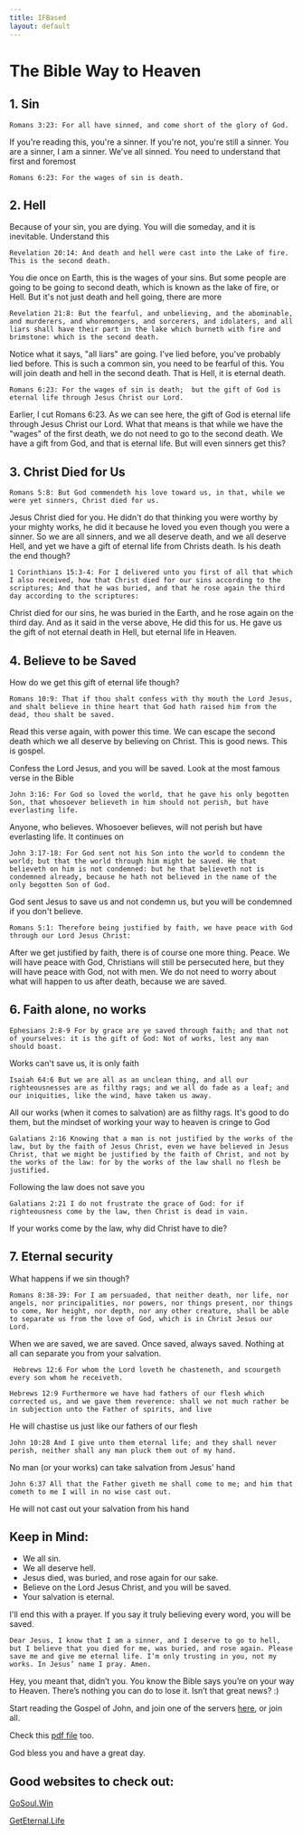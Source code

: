 ```yaml
---
title: IFBased
layout: default
---
```

# The Bible Way to Heaven

## 1. Sin

```Romans 3:23: For all have sinned, and come short of the glory of God.```

If you're reading this, you're a sinner. If you're not, you're still a sinner. You are a sinner, I am a sinner. We've all sinned. You need to understand that first and foremost

```Romans 6:23: For the wages of sin is death.```

## 2. Hell

Because of your sin, you are dying. You will die someday, and it is inevitable. Understand this

```Revelation 20:14: And death and hell were cast into the Lake of fire. This is the second death.```

You die once on Earth, this is the wages of your sins. But some people are going to be going to second death, which is known as the lake of fire, or Hell. But it's not just death and hell going, there are more

```Revelation 21:8: But the fearful, and unbelieving, and the abominable, and murderers, and whoremongers, and sorcerers, and idolaters, and all liars shall have their part in the lake which burneth with fire and brimstone: which is the second death.```

Notice what it says, "all liars" are going. I've lied before, you've probably lied before. This is such a common sin, you need to be fearful of this. You will join death and hell in the second death. That is Hell, it is eternal death.

```Romans 6:23: For the wages of sin is death;  but the gift of God is eternal life through Jesus Christ our Lord.```

Earlier, I cut Romans 6:23. As we can see here, the gift of God is eternal life through Jesus Christ our Lord. What that means is that while we have the "wages" of the first death, we do not need to go to the second death. We have a gift from God, and that is eternal life. But will even sinners get this?

## 3. Christ Died for Us
```Romans 5:8: But God commendeth his love toward us, in that, while we were yet sinners, Christ died for us.```

Jesus Christ died for you. He didn't do that thinking you were worthy by your mighty works, he did it because he loved you even though you were a sinner. So we are all sinners, and we all deserve death, and we all deserve Hell, and yet we have a gift of eternal life from Christs death. Is his death the end though?

```1 Corinthians 15:3-4: For I delivered unto you first of all that which I also received, how that Christ died for our sins according to the scriptures; And that he was buried, and that he rose again the third day according to the scriptures:```

Christ died for our sins, he was buried in the Earth, and he rose again on the third day. And as it said in the verse above, He did this for us. He gave us the gift of not eternal death in Hell, but eternal life in Heaven. 

## 4. Believe to be Saved

How do we get this gift of eternal life though?

```Romans 10:9: That if thou shalt confess with thy mouth the Lord Jesus, and shalt believe in thine heart that God hath raised him from the dead, thou shalt be saved.```

Read this verse again, with power this time. We can escape the second death which we all deserve by believing on Christ. This is good news. This is gospel.

Confess the Lord Jesus, and you will be saved. Look at the most famous verse in the Bible

```John 3:16: For God so loved the world, that he gave his only begotten Son, that whosoever believeth in him should not perish, but have everlasting life.```

Anyone, who believes. Whosoever believes, will not perish but have everlasting life. It continues on

```John 3:17-18: For God sent not his Son into the world to condemn the world; but that the world through him might be saved. He that believeth on him is not condemned: but he that believeth not is condemned already, because he hath not believed in the name of the only begotten Son of God.```

God sent Jesus to save us and not condemn us, but you will be condemned if you don't believe. 

```Romans 5:1: Therefore being justified by faith, we have peace with God through our Lord Jesus Christ:```

After we get justified by faith, there is of course one more thing. Peace. We will have peace with God, Christians will still be persecuted here, but they will have peace with God, not with men. We do not need to worry about what will happen to us after death, because we are saved.

## 6. Faith alone, no works

```Ephesians 2:8-9 For by grace are ye saved through faith; and that not of yourselves: it is the gift of God: Not of works, lest any man should boast.```

Works can't save us, it is only faith

```Isaiah 64:6 But we are all as an unclean thing, and all our righteousnesses are as filthy rags; and we all do fade as a leaf; and our iniquities, like the wind, have taken us away.```

All our works (when it comes to salvation) are as filthy rags. It's good to do them, but the mindset of working your way to heaven is cringe to God

```Galatians 2:16 Knowing that a man is not justified by the works of the law, but by the faith of Jesus Christ, even we have believed in Jesus Christ, that we might be justified by the faith of Christ, and not by the works of the law: for by the works of the law shall no flesh be justified.```

Following the law does not save you

```Galatians 2:21 I do not frustrate the grace of God: for if righteousness come by the law, then Christ is dead in vain.```

If your works come by the law, why did Christ have to die?

## 7. Eternal security
What happens if we sin though?

```Romans 8:38-39: For I am persuaded, that neither death, nor life, nor angels, nor principalities, nor powers, nor things present, nor things to come, Nor height, nor depth, nor any other creature, shall be able to separate us from the love of God, which is in Christ Jesus our Lord.```

When we are saved, we are saved. Once saved, always saved. Nothing at all can separate you from your salvation.

``` Hebrews 12:6 For whom the Lord loveth he chasteneth, and scourgeth every son whom he receiveth.```

```Hebrews 12:9 Furthermore we have had fathers of our flesh which corrected us, and we gave them reverence: shall we not much rather be in subjection unto the Father of spirits, and live```

He will chastise us just like our fathers of our flesh

```John 10:28 And I give unto them eternal life; and they shall never perish, neither shall any man pluck them out of my hand.```

No man (or your works) can take salvation from Jesus' hand

```John 6:37 All that the Father giveth me shall come to me; and him that cometh to me I will in no wise cast out.```

He will not cast out your salvation from his hand


## Keep in Mind:
* We all sin.
* We all deserve hell.
* Jesus died, was buried, and rose again for our sake.
* Believe on the Lord Jesus Christ, and you will be saved.
* Your salvation is eternal.

I'll end this with a prayer. If you say it truly believing every word, you will be saved.

```Dear Jesus, I know that I am a sinner, and I deserve to go to hell, but I believe that you died for me, was buried, and rose again. Please save me and give me eternal life. I’m only trusting in you, not my works. In Jesus’ name I pray. Amen.```

Hey, you meant that, didn’t you. You know the Bible says you’re on your way to Heaven. There’s nothing you can do to lose it. Isn’t that great news? :)

Start reading the Gospel of John, and join one of the servers [here](/fellowship), or join all.

Check this [pdf file](https://ifbased.github.io/assets/pdf/New%20Believer.pdf) too.


God bless you and have a great day.


## Good websites to check out:

[GoSoul.Win](https://gosoul.win/)

[GetEternal.Life](https://geteternal.life)
